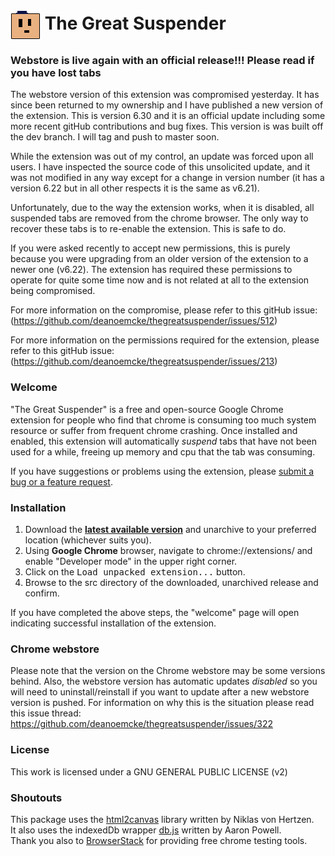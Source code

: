 # <img src="/src/img/icon48.png" align="absmiddle"> The Great Suspender

### Webstore is live again with an official release!!! Please read if you have lost tabs ###

The webstore version of this extension was compromised yesterday. It has since been returned to my ownership and I have published a new version of the extension. This is version 6.30 and it is an official update including some more recent gitHub contributions and bug fixes. This version is was built off the dev branch. I will tag and push to master soon.

While the extension was out of my control, an update was forced upon all users. I have inspected the source code of this unsolicited update, and it was not modified in any way except for a change in version number (it has a version 6.22 but in all other respects it is the same as v6.21).

Unfortunately, due to the way the extension works, when it is disabled, all suspended tabs are removed from the chrome browser. The only way to recover these tabs is to re-enable the extension. This is safe to do.

If you were asked recently to accept new permissions, this is purely because you were upgrading from an older version of the extension to a newer one (v6.22). The extension has required these permissions to operate for quite some time now and is not related at all to the extension being compromised.

For more information on the compromise, please refer to this gitHub issue: (https://github.com/deanoemcke/thegreatsuspender/issues/512)

For more information on the permissions required for the extension, please refer to this gitHub issue: (https://github.com/deanoemcke/thegreatsuspender/issues/213)

### Welcome

"The Great Suspender" is a free and open-source Google Chrome extension for people who find that chrome is consuming too much system resource or suffer from frequent chrome crashing. Once installed and enabled, this extension will automatically *suspend* tabs that have not been used for a while, freeing up memory and cpu that the tab was consuming.

If you have suggestions or problems using the extension, please [submit a bug or a feature request](https://github.com/deanoemcke/thegreatsuspender/issues/).

### Installation

1. Download the **[latest available version](https://github.com/deanoemcke/thegreatsuspender/releases/tag/v6.21)** and unarchive to your preferred location (whichever suits you).
2. Using **Google Chrome** browser, navigate to chrome://extensions/ and enable "Developer mode" in the upper right corner.
3. Click on the <kbd>Load unpacked extension...</kbd> button.
4. Browse to the src directory of the downloaded, unarchived release and confirm.

If you have completed the above steps, the "welcome" page will open indicating successful installation of the extension.

### Chrome webstore

Please note that the version on the Chrome webstore may be some versions behind. Also, the webstore version has automatic updates *disabled* so you will need to uninstall/reinstall if you want to update after a new webstore version is pushed. For information on why this is the situation please read this issue thread: https://github.com/deanoemcke/thegreatsuspender/issues/322

### License

This work is licensed under a GNU GENERAL PUBLIC LICENSE (v2)

### Shoutouts

This package uses the [html2canvas](https://github.com/niklasvh/html2canvas) library written by Niklas von Hertzen.  
It also uses the indexedDb wrapper [db.js](https://github.com/aaronpowell/db.js) written by Aaron Powell.  
Thank you also to [BrowserStack](https://www.browserstack.com) for providing free chrome testing tools.  
